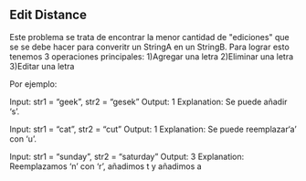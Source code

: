 ## Edit Distance

Este problema se trata de encontrar la menor cantidad de "ediciones" que se se debe hacer para converitr un StringA en un StringB.
Para lograr esto tenemos 3 operaciones principales:
1)Agregar una letra
2)Eliminar una letra
3)Editar una letra

Por ejemplo:

Input:   str1 = “geek”, str2 = “gesek”
Output:  1
Explanation: Se puede añadir ‘s’.

Input:   str1 = “cat”, str2 = “cut”
Output:  1
Explanation: Se puede reemplazar‘a’ con ‘u’.

Input:   str1 = “sunday”, str2 = “saturday”
Output:  3
Explanation: Reemplazamos ‘n’ con ‘r’, añadimos t y  añadimos a